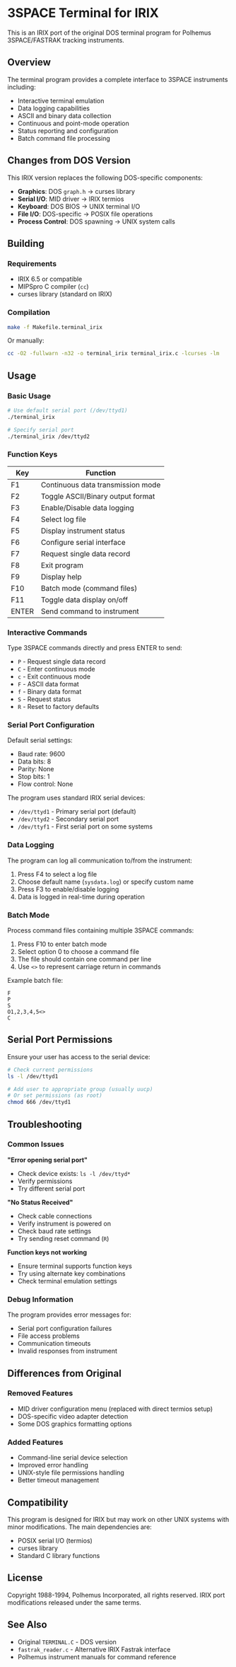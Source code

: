 # 3SPACE Terminal for IRIX

This is an IRIX port of the original DOS terminal program for Polhemus 3SPACE/FASTRAK tracking instruments.

## Overview

The terminal program provides a complete interface to 3SPACE instruments including:
- Interactive terminal emulation
- Data logging capabilities  
- ASCII and binary data collection
- Continuous and point-mode operation
- Status reporting and configuration
- Batch command file processing

## Changes from DOS Version

This IRIX version replaces the following DOS-specific components:

- **Graphics**: DOS `graph.h` → curses library
- **Serial I/O**: MID driver → IRIX termios
- **Keyboard**: DOS BIOS → UNIX terminal I/O  
- **File I/O**: DOS-specific → POSIX file operations
- **Process Control**: DOS spawning → UNIX system calls

## Building

### Requirements
- IRIX 6.5 or compatible
- MIPSpro C compiler (`cc`)
- curses library (standard on IRIX)

### Compilation
```bash
make -f Makefile.terminal_irix
```

Or manually:
```bash
cc -O2 -fullwarn -n32 -o terminal_irix terminal_irix.c -lcurses -lm
```

## Usage

### Basic Usage
```bash
# Use default serial port (/dev/ttyd1)
./terminal_irix

# Specify serial port
./terminal_irix /dev/ttyd2
```

### Function Keys

| Key | Function |
|-----|----------|
| F1  | Continuous data transmission mode |
| F2  | Toggle ASCII/Binary output format |
| F3  | Enable/Disable data logging |
| F4  | Select log file |
| F5  | Display instrument status |
| F6  | Configure serial interface |
| F7  | Request single data record |
| F8  | Exit program |
| F9  | Display help |
| F10 | Batch mode (command files) |
| F11 | Toggle data display on/off |
| ENTER | Send command to instrument |

### Interactive Commands

Type 3SPACE commands directly and press ENTER to send:

- `P` - Request single data record
- `C` - Enter continuous mode  
- `c` - Exit continuous mode
- `F` - ASCII data format
- `f` - Binary data format
- `S` - Request status
- `R` - Reset to factory defaults

### Serial Port Configuration

Default serial settings:
- Baud rate: 9600
- Data bits: 8
- Parity: None
- Stop bits: 1
- Flow control: None

The program uses standard IRIX serial devices:
- `/dev/ttyd1` - Primary serial port (default)
- `/dev/ttyd2` - Secondary serial port
- `/dev/ttyf1` - First serial port on some systems

### Data Logging

The program can log all communication to/from the instrument:

1. Press F4 to select a log file
2. Choose default name (`sysdata.log`) or specify custom name
3. Press F3 to enable/disable logging
4. Data is logged in real-time during operation

### Batch Mode

Process command files containing multiple 3SPACE commands:

1. Press F10 to enter batch mode
2. Select option 0 to choose a command file
3. The file should contain one command per line
4. Use `<>` to represent carriage return in commands

Example batch file:
```
F
P
S
O1,2,3,4,5<>
C
```

## Serial Port Permissions

Ensure your user has access to the serial device:
```bash
# Check current permissions
ls -l /dev/ttyd1

# Add user to appropriate group (usually uucp)
# Or set permissions (as root)
chmod 666 /dev/ttyd1
```

## Troubleshooting

### Common Issues

**"Error opening serial port"**
- Check device exists: `ls -l /dev/ttyd*`
- Verify permissions
- Try different serial port

**"No Status Received"**  
- Check cable connections
- Verify instrument is powered on
- Check baud rate settings
- Try sending reset command (`R`)

**Function keys not working**
- Ensure terminal supports function keys
- Try using alternate key combinations
- Check terminal emulation settings

### Debug Information

The program provides error messages for:
- Serial port configuration failures
- File access problems  
- Communication timeouts
- Invalid responses from instrument

## Differences from Original

### Removed Features
- MID driver configuration menu (replaced with direct termios setup)
- DOS-specific video adapter detection
- Some DOS graphics formatting options

### Added Features  
- Command-line serial device selection
- Improved error handling
- UNIX-style file permissions handling
- Better timeout management

## Compatibility

This program is designed for IRIX but may work on other UNIX systems with minor modifications. The main dependencies are:

- POSIX serial I/O (termios)
- curses library
- Standard C library functions

## License

Copyright 1988-1994, Polhemus Incorporated, all rights reserved.
IRIX port modifications released under the same terms.

## See Also

- Original `TERMINAL.C` - DOS version
- `fastrak_reader.c` - Alternative IRIX Fastrak interface
- Polhemus instrument manuals for command reference
